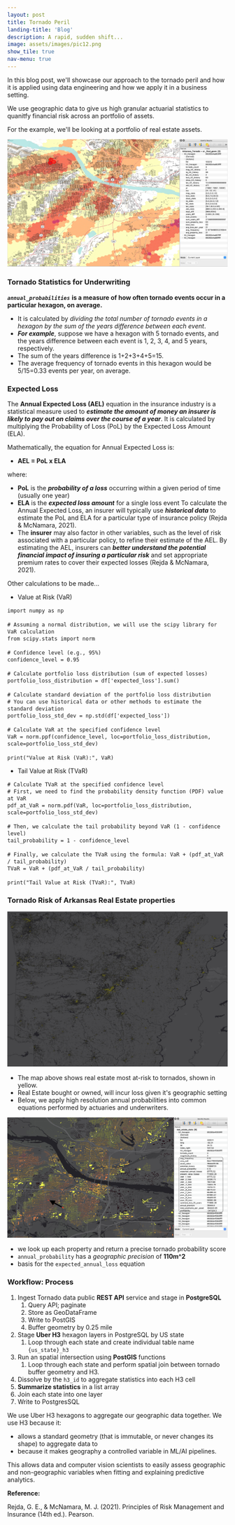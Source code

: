 ```yaml
---
layout: post
title: Tornado Peril
landing-title: 'Blog'
description: A rapid, sudden shift...
image: assets/images/pic12.png
show_tile: true
nav-menu: true
---
```


In this blog post, we'll showcase our approach to the tornado peril and how it is applied using data engineering and how we apply it in a business setting.

We use geographic data to give us high granular actuarial statistics to quanitfy financial risk across an portfolio of assets.

For the example, we'll be looking at a portfolio of real estate assets.



![image info](/assets/images/pic12.jpg)



### **Tornado Statistics for Underwriting**
***`annual_probabilities`*** **is a measure of how often tornado events occur in a particular hexagon, on average.**
 * It is calculated by *dividing the total number of tornado events in a hexagon by the sum of the years difference between each event*.
 * ***For example***, suppose we have a hexagon with 5 tornado events, and the years difference between each event is 1, 2, 3, 4, and 5 years, respectively. 
 * The sum of the years difference is 1+2+3+4+5=15. 
 * The average frequency of tornado events in this hexagon would be 5/15=0.33 events per year, on average.

### **Expected Loss**

The **Annual Expected Loss (AEL)** equation in the insurance industry is a statistical measure used to ***estimate the amount of money an insurer is likely to pay out on claims over the course of a year***. It is calculated by multiplying the Probability of Loss (PoL) by the Expected Loss Amount (ELA).

Mathematically, the equation for Annual Expected Loss is:
 * **AEL = PoL x ELA**



where:
 * **PoL** is the ***probability of a loss*** occurring within a given period of time (usually one year)
 * **ELA** is the ***expected loss amount*** for a single loss event
To calculate the Annual Expected Loss, an insurer will typically use ***historical data*** to estimate the PoL and ELA for a particular type of insurance policy  (Rejda & McNamara, 2021). 
 * The **insurer** may also factor in other variables, such as the level of risk associated with a particular policy, to refine their estimate of the AEL. By estimating the AEL, insurers can ***better understand the potential financial impact of insuring a particular risk*** and set appropriate premium rates to cover their expected losses (Rejda & McNamara, 2021).


Other calculations to be made...
 * Value at Risk (VaR)

```
import numpy as np

# Assuming a normal distribution, we will use the scipy library for VaR calculation
from scipy.stats import norm

# Confidence level (e.g., 95%)
confidence_level = 0.95

# Calculate portfolio loss distribution (sum of expected losses)
portfolio_loss_distribution = df['expected_loss'].sum()

# Calculate standard deviation of the portfolio loss distribution
# You can use historical data or other methods to estimate the standard deviation
portfolio_loss_std_dev = np.std(df['expected_loss'])

# Calculate VaR at the specified confidence level
VaR = norm.ppf(confidence_level, loc=portfolio_loss_distribution, scale=portfolio_loss_std_dev)

print("Value at Risk (VaR):", VaR)
```

 * Tail Value at Risk (TVaR)

```
# Calculate TVaR at the specified confidence level
# First, we need to find the probability density function (PDF) value at VaR
pdf_at_VaR = norm.pdf(VaR, loc=portfolio_loss_distribution, scale=portfolio_loss_std_dev)

# Then, we calculate the tail probability beyond VaR (1 - confidence level)
tail_probability = 1 - confidence_level

# Finally, we calculate the TVaR using the formula: VaR + (pdf_at_VaR / tail_probability)
TVaR = VaR + (pdf_at_VaR / tail_probability)

print("Tail Value at Risk (TVaR):", TVaR)
```

### **Tornado Risk of Arkansas Real Estate properties**

![image info](/assets/images/arkansas_risk_realestate.png)


* The map above shows real estate most at-risk to tornados, shown in yellow.
* Real Estate bought or owned, will incur loss given it's geographic setting
* Below, we apply  high resolution annual probabilities into common equations performed by actuaries and underwriters.



![image info](/assets/images/arkansas_risk_stats.png)

* we look up each property and return a precise tornado probability score
* `annual_probability` has a *geographic precision* of **110m^2**
* basis for the `expected_annual_loss` equation



### **Workflow: Process**

1. Ingest Tornado data public **REST API** service and stage in **PostgreSQL**
   1. Query API; paginate
   2. Store as GeoDataFrame
   3. Write to PostGIS
   4. Buffer geometry by 0.25 mile
2. Stage **Uber H3** hexagon layers in PostgreSQL by US state
     1. Loop through each state and create individual table name `{us_state}_h3`
3. Run an spatial intersection using **PostGIS** functions
      1. Loop through each state and perform spatial join between tornado buffer geometry and H3.
4. Dissolve by the `h3_id` to aggregate statistics into each H3 cell
5. **Summarize statistics** in a list array
6.  Join each state into one layer
7.  Write to PostgresSQL

We use Uber H3 hexagons to aggregate our geographic data together.  We use H3 because it:
-  allows a standard geometry (that is immutable, or never changes its shape) to aggregate data to
-  because it makes geography a controlled variable in ML/AI pipelines.  
  
This allows data and computer vision scientists to easily assess geographic and non-geographic variables when fitting and explaining predictive analytics.


**Reference:**

Rejda, G. E., & McNamara, M. J. (2021). Principles of Risk Management and Insurance (14th ed.). Pearson.